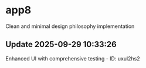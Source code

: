 # app8
Clean and minimal design philosophy implementation

## Update 2025-09-29 10:33:26
Enhanced UI with comprehensive testing - ID: uxul2hs2

